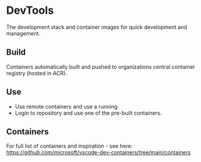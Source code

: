 # DevTools
The development stack and container images for quick development and management.

## Build
Containers automatically built and pushed to organizations central container registry (hosted in ACR). 

## Use
 - Use remote containers and use a running 
 - Login to repository and use one of the pre-built containers.

## Containers
For full list of containers and inspiration - see here: https://github.com/microsoft/vscode-dev-containers/tree/main/containers 
